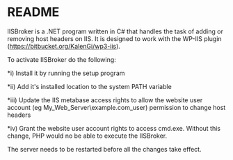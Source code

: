 # README #

IISBroker is a .NET program written in C# that handles the task of adding or removing host headers on IIS. It is designed to work with the WP-IIS plugin (https://bitbucket.org/KalenGi/wp3-iis).

To activate IISBroker do the following: 

*i) Install it by running the setup program 

*ii) Add it's installed location to the system PATH variable 

*iii) Update the IIS metabase access rights to allow the website user account (eg My_Web_Server\example.com_user) permission to change host headers 

*iv) Grant the website user account rights to access cmd.exe. Without this change, PHP would no be able to execute the IISBroker.


The server needs to be restarted before all the changes take effect.